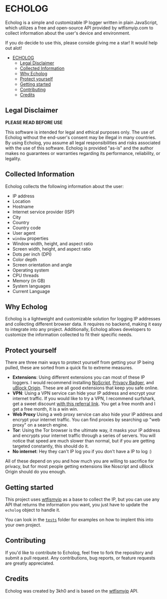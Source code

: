 
# ECHOLOG
Echolog is a simple and customizable IP logger written in plain JavaScript, which utilizes a free and open-source API provided by wtfismyip.com to collect information about the user's device and environment.

If you do decide to use this, please conside giving me a star! It would help out alot!

- [ECHOLOG](#echolog)
  * [Legal Disclaimer](#legal-disclaimer)
  * [Collected Information](#collected-information)
  * [Why Echolog](#why-echolog)
  * [Protect yourself](#protect-yourself)
  * [Getting started](#getting-started)
  * [Contributing](#contributing)
  * [Credits](#credits)

## Legal Disclaimer

**PLEASE READ BEFORE USE**

This software is intended for legal and ethical purposes only. The use of Echolog without the end-user's consent may be illegal in many countries. By using Echolog, you assume all legal responsibilities and risks associated with the use of this software. Echolog is provided "as-is" and the author makes no guarantees or warranties regarding its performance, reliability, or legality.

## Collected Information
Echolog collects the following information about the user:
- IP address
- Location
- Hostname
- Internet service provider (ISP)
- City
- Country
- Country code
- User agent
- `window` properties
- Window width, height, and aspect ratio
- Screen width, height, and aspect ratio
- Dots per inch (DPI)
- Color depth
- Screen orientation and angle
- Operating system
- CPU threads
- Memory (in GB)
- System languages
- Current Language

## Why Echolog

Echolog is a lightweight and customizable solution for logging IP addresses and collecting different browser data. It requires no backend, making it easy to integrate into any project. Additionally, Echolog allows developers to customize the information collected to fit their specific needs.

## Protect yourself

There are three main ways to protect yourself from getting your IP being pulled, these are sorted from a quick fix to extreme measures.

- **Extensions**: Using different extensions you can most of these IP loggers. I would recommend installing [NoScript](https://noscript.net/), [Privacy Badger](https://privacybadger.org/), and [uBlock Origin](https://ublockorigin.com/). These are all good extensions that keep you safe online.
- **VPN**: Using a VPN service can hide your IP address and encrypt your internet traffic. If you would like to try a VPN, I recommend surfshark, get a sweet discount [with this referral link](https://surfshark.club/friend/gFRhb6Dq). You get a free month and I get a free month, it is a win win.
- **Web Proxy** Using a web proxy service can also hide your IP address and encrypt your internet traffic. You can find proxies by searching up "web proxy" on a search engine.
- **Tor**: Using the Tor browser is the ultimate way, it masks your IP address and encrypts your internet traffic through a series of servers. You will notice that speed are much slower than normal, but if you are getting targeted constantly, this should do it.
- **No internet**: Hey they can't IP log you if you don't have a IP to log :)

All of these depend on you and how much you are willing to sacrifice for privacy, but for most people getting extensions like Noscript and uBlock Origin should do you enough.

## Getting started

This project uses [wtfismyip](https://wtfismyip.com/) as a base to collect the IP, but you can use any API that returns the information you want, you just have to update the `echolog` object to handle it. 

You can look in the [`tests`](tests) folder for examples on how to implent this into your own project.

## Contributing

If you'd like to contribute to Echolog, feel free to fork the repository and submit a pull request. Any contributions, bug reports, or feature requests are greatly appreciated.

## Credits

Echolog was created by 3kh0 and is based on the [wtfismyip](https://wtfismyip.com/) API.
